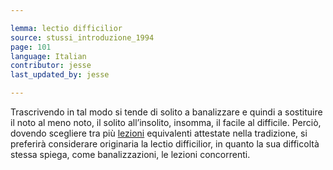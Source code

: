 ```yaml
---

lemma: lectio difficilior
source: stussi_introduzione_1994
page: 101
language: Italian
contributor: jesse
last_updated_by: jesse

---
```

Trascrivendo in tal modo si tende di solito a banalizzare e quindi a sostituire il noto al meno noto, il solito all’insolito, insomma, il facile al difficile. Perciò, dovendo scegliere tra più [lezioni](readingVariant.html) equivalenti attestate nella tradizione, si preferirà considerare originaria la lectio difficilior, in quanto la sua difficoltà stessa spiega, come banalizzazioni, le lezioni concorrenti.
